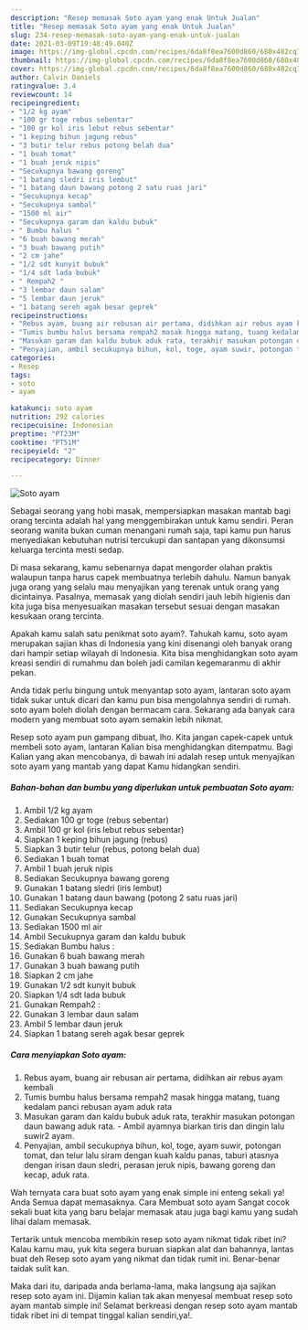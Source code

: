 ```yaml
---
description: "Resep memasak Soto ayam yang enak Untuk Jualan"
title: "Resep memasak Soto ayam yang enak Untuk Jualan"
slug: 234-resep-memasak-soto-ayam-yang-enak-untuk-jualan
date: 2021-03-09T19:48:49.040Z
image: https://img-global.cpcdn.com/recipes/6da8f8ea7600d860/680x482cq70/soto-ayam-foto-resep-utama.jpg
thumbnail: https://img-global.cpcdn.com/recipes/6da8f8ea7600d860/680x482cq70/soto-ayam-foto-resep-utama.jpg
cover: https://img-global.cpcdn.com/recipes/6da8f8ea7600d860/680x482cq70/soto-ayam-foto-resep-utama.jpg
author: Calvin Daniels
ratingvalue: 3.4
reviewcount: 14
recipeingredient:
- "1/2 kg ayam"
- "100 gr toge rebus sebentar"
- "100 gr kol iris lebut rebus sebentar"
- "1 keping bihun jagung rebus"
- "3 butir telur rebus potong belah dua"
- "1 buah tomat"
- "1 buah jeruk nipis"
- "Secukupnya bawang goreng"
- "1 batang sledri iris lembut"
- "1 batang daun bawang potong 2 satu ruas jari"
- "Secukupnya kecap"
- "Secukupnya sambal"
- "1500 ml air"
- "Secukupnya garam dan kaldu bubuk"
- " Bumbu halus "
- "6 buah bawang merah"
- "3 buah bawang putih"
- "2 cm jahe"
- "1/2 sdt kunyit bubuk"
- "1/4 sdt lada bubuk"
- " Rempah2 "
- "3 lembar daun salam"
- "5 lembar daun jeruk"
- "1 batang sereh agak besar geprek"
recipeinstructions:
- "Rebus ayam, buang air rebusan air pertama, didihkan air rebus ayam kembali"
- "Tumis bumbu halus bersama rempah2 masak hingga matang, tuang kedalam panci rebusan ayam aduk rata"
- "Masukan garam dan kaldu bubuk aduk rata, terakhir masukan potongan daun bawang aduk rata. Ambil ayamnya biarkan tiris dan dingin lalu suwir2 ayam."
- "Penyajian, ambil secukupnya bihun, kol, toge, ayam suwir, potongan tomat, dan telur lalu siram dengan kuah kaldu panas, taburi atasnya dengan irisan daun sledri, perasan jeruk nipis, bawang goreng dan kecap, aduk rata."
categories:
- Resep
tags:
- soto
- ayam

katakunci: soto ayam 
nutrition: 292 calories
recipecuisine: Indonesian
preptime: "PT23M"
cooktime: "PT51M"
recipeyield: "2"
recipecategory: Dinner

---
```



![Soto ayam](https://img-global.cpcdn.com/recipes/6da8f8ea7600d860/680x482cq70/soto-ayam-foto-resep-utama.jpg)

Sebagai seorang yang hobi masak, mempersiapkan masakan mantab bagi orang tercinta adalah hal yang menggembirakan untuk kamu sendiri. Peran seorang  wanita bukan cuman menangani rumah saja, tapi kamu pun harus menyediakan kebutuhan nutrisi tercukupi dan santapan yang dikonsumsi keluarga tercinta mesti sedap.

Di masa  sekarang, kamu sebenarnya dapat mengorder olahan praktis walaupun tanpa harus capek membuatnya terlebih dahulu. Namun banyak juga orang yang selalu mau menyajikan yang terenak untuk orang yang dicintainya. Pasalnya, memasak yang diolah sendiri jauh lebih higienis dan kita juga bisa menyesuaikan masakan tersebut sesuai dengan masakan kesukaan orang tercinta. 



Apakah kamu salah satu penikmat soto ayam?. Tahukah kamu, soto ayam merupakan sajian khas di Indonesia yang kini disenangi oleh banyak orang dari hampir setiap wilayah di Indonesia. Kita bisa menghidangkan soto ayam kreasi sendiri di rumahmu dan boleh jadi camilan kegemaranmu di akhir pekan.

Anda tidak perlu bingung untuk menyantap soto ayam, lantaran soto ayam tidak sukar untuk dicari dan kamu pun bisa mengolahnya sendiri di rumah. soto ayam boleh diolah dengan bermacam cara. Sekarang ada banyak cara modern yang membuat soto ayam semakin lebih nikmat.

Resep soto ayam pun gampang dibuat, lho. Kita jangan capek-capek untuk membeli soto ayam, lantaran Kalian bisa menghidangkan ditempatmu. Bagi Kalian yang akan mencobanya, di bawah ini adalah resep untuk menyajikan soto ayam yang mantab yang dapat Kamu hidangkan sendiri.

<!--inarticleads1-->

##### Bahan-bahan dan bumbu yang diperlukan untuk pembuatan Soto ayam:

1. Ambil 1/2 kg ayam
1. Sediakan 100 gr toge (rebus sebentar)
1. Ambil 100 gr kol (iris lebut rebus sebentar)
1. Siapkan 1 keping bihun jagung (rebus)
1. Siapkan 3 butir telur (rebus, potong belah dua)
1. Sediakan 1 buah tomat
1. Ambil 1 buah jeruk nipis
1. Sediakan Secukupnya bawang goreng
1. Gunakan 1 batang sledri (iris lembut)
1. Gunakan 1 batang daun bawang (potong 2 satu ruas jari)
1. Sediakan Secukupnya kecap
1. Gunakan Secukupnya sambal
1. Sediakan 1500 ml air
1. Ambil Secukupnya garam dan kaldu bubuk
1. Sediakan  Bumbu halus :
1. Gunakan 6 buah bawang merah
1. Gunakan 3 buah bawang putih
1. Siapkan 2 cm jahe
1. Gunakan 1/2 sdt kunyit bubuk
1. Siapkan 1/4 sdt lada bubuk
1. Gunakan  Rempah2 :
1. Gunakan 3 lembar daun salam
1. Ambil 5 lembar daun jeruk
1. Siapkan 1 batang sereh agak besar geprek




<!--inarticleads2-->

##### Cara menyiapkan Soto ayam:

1. Rebus ayam, buang air rebusan air pertama, didihkan air rebus ayam kembali
1. Tumis bumbu halus bersama rempah2 masak hingga matang, tuang kedalam panci rebusan ayam aduk rata
1. Masukan garam dan kaldu bubuk aduk rata, terakhir masukan potongan daun bawang aduk rata. - Ambil ayamnya biarkan tiris dan dingin lalu suwir2 ayam.
1. Penyajian, ambil secukupnya bihun, kol, toge, ayam suwir, potongan tomat, dan telur lalu siram dengan kuah kaldu panas, taburi atasnya dengan irisan daun sledri, perasan jeruk nipis, bawang goreng dan kecap, aduk rata.




Wah ternyata cara buat soto ayam yang enak simple ini enteng sekali ya! Anda Semua dapat memasaknya. Cara Membuat soto ayam Sangat cocok sekali buat kita yang baru belajar memasak atau juga bagi kamu yang sudah lihai dalam memasak.

Tertarik untuk mencoba membikin resep soto ayam nikmat tidak ribet ini? Kalau kamu mau, yuk kita segera buruan siapkan alat dan bahannya, lantas buat deh Resep soto ayam yang nikmat dan tidak rumit ini. Benar-benar taidak sulit kan. 

Maka dari itu, daripada anda berlama-lama, maka langsung aja sajikan resep soto ayam ini. Dijamin kalian tak akan menyesal membuat resep soto ayam mantab simple ini! Selamat berkreasi dengan resep soto ayam mantab tidak ribet ini di tempat tinggal kalian sendiri,ya!.


